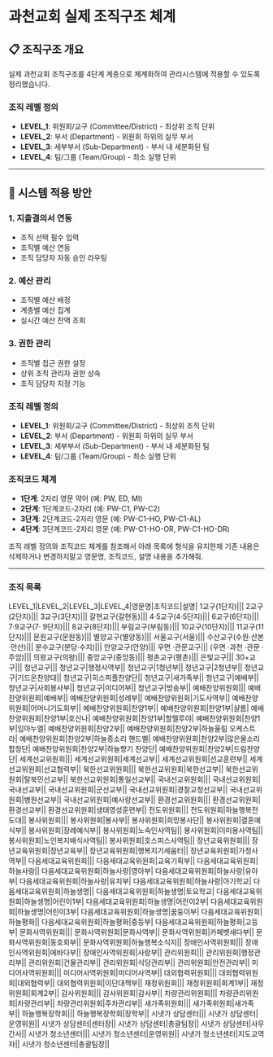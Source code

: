 # 과천교회 실제 조직구조 체계

## 📋 조직구조 개요

실제 과천교회 조직구조를 4단계 계층으로 체계화하여 관리시스템에 적용할 수 있도록 정리했습니다.

### 조직 레벨 정의
- **LEVEL_1**: 위원회/교구 (Committee/District) - 최상위 조직 단위
- **LEVEL_2**: 부서 (Department) - 위원회 하위의 실무 부서
- **LEVEL_3**: 세부부서 (Sub-Department) - 부서 내 세분화된 팀
- **LEVEL_4**: 팀/그룹 (Team/Group) - 최소 실행 단위

---

## 🎯 시스템 적용 방안

### 1. 지출결의서 연동
- 조직 선택 필수 입력
- 조직별 예산 연동
- 조직 담당자 자동 승인 라우팅

### 2. 예산 관리
- 조직별 예산 배정
- 계층별 예산 집계
- 실시간 예산 잔액 조회

### 3. 권한 관리
- 조직별 접근 권한 설정
- 상위 조직 관리자 권한 상속
- 조직 담당자 지정 기능


### 조직 레벨 정의
- **LEVEL_1**: 위원회/교구 (Committee/District) - 최상위 조직 단위
- **LEVEL_2**: 부서 (Department) - 위원회 하위의 실무 부서
- **LEVEL_3**: 세부부서 (Sub-Department) - 부서 내 세분화된 팀
- **LEVEL_4**: 팀/그룹 (Team/Group) - 최소 실행 단위

### 조직코드 체계
- **1단계**: 2자리 영문 약어 (예: PW, ED, MI)
- **2단계**: 1단계코드-2자리 (예: PW-C1, PW-C2)
- **3단계**: 2단계코드-2자리 영문 (예: PW-C1-HO, PW-C1-AL)
- **4단계**: 3단계코드-2자리 영문 (예: PW-C1-HO-OR, PW-C1-HO-DR)

조직 레벨 정의와 조직코드 체계를 참조해서 
아래 목록에 형식을 유지한채
기존 내용은 삭제하거나 변경하지말고
영문명, 조직코드, 설명 내용을 추가해줘.

---

### 조직 목록

LEVEL_1|LEVEL_2|LEVEL_3|LEVEL_4|영문명|조직코드|설명|
1교구(1단지)|||
2교구(2단지)|||
3교구(3단지)|||
갈현교구(갈현동)|||
4·5교구(4·5단지)|||
6교구(6단지)|||
7·9교구(7· 9단지)|||
8교구(8단지)|||
부림교구(부림동)|||
10교구(10단지)|||
11교구(11단지)|||
문원교구(문원동)|||
별양교구(별양동)|||
서울교구(서울)|||
수산교구(수원·산본·안산)|||
분수교구(분당·수지)|||
안양교구(안양)|||
우면 ·관문교구|||
(우면 ·과천 ·관문 ·주암)|||
의왕교구(의왕)|||
중앙교구(중앙동)|||
평촌교구(평촌)|||
은빛교구|||
30+교구|||
청년교구|||
청년교구|행정사역부||
청년교구|1청년부||
청년교구|2청년부||
청년교구|기드온찬양대||
청년교구|히스피플찬양단||
청년교구|새가족부||
청년교구|예배부||
청년교구|사회봉사부||
청년교구|미디어부||
청년교구|방송부||
예배찬양위원회|||
예배찬양위원회|예배부||
예배찬양위원회|성례부||
예배찬양위원회|기도사역부||
예배찬양위원회|어머니기도회부||
예배찬양위원회|찬양1부||
예배찬양위원회|찬양1부|샬롬|
예배찬양위원회|찬양1부|호산나|
예배찬양위원회|찬양1부|할렐루야|
예배찬양위원회|찬양1부|임마누엘|
예배찬양위원회|찬양2부||
예배찬양위원회|찬양2부|하늘울림 오케스트라|
예배찬양위원회|찬양2부|하늘종소리 핸드벨|
예배찬양위원회|찬양2부|많은물소리 합창단|
예배찬양위원회|찬양2부|하늘향기 찬양단|
예배찬양위원회|찬양2부|드림찬양단|
세계선교위원회|||
세계선교위원회|세계선교부||
세계선교위원회|선교훈련부||
세계선교위원회|선교협력부||
북한선교위원회|||
북한선교위원회|북한선교부||
북한선교위원회|탈북민선교부||
북한선교위원회|통일선교부||
국내선교위원회|||
국내선교위원회|국내선교부||
국내선교위원회|군선교부||
국내선교위원회|경찰교정선교부||
국내선교위원회|병원선교부||
국내선교위원회|예사랑선교부||
환경선교위원회|||
환경선교위원회|환경선교부||
환경선교위원회|생태영성훈련부||
전도위원회|||
전도위원회|하늘행복전도대||
봉사위원회|||
봉사위원회|봉사부||
봉사위원회|희망봉사단||
봉사위원회|결혼예식부||
봉사위원회|장례예식부||
봉사위원회|노숙인사역팀||
봉사위원회|이미용사역팀||
봉사위원회|노인복지배식사역팀||
봉사위원회|호스피스사역팀||
장년교육위원회|||
장년교육위원회|장년교육부||
장년교육위원회|행복지기세움터||
장년교육위원회|가정사역부||
다음세대교육위원회|||
다음세대교육위원회|교육기획부||
다음세대교육위원회|하늘사랑||
다음세대교육위원회|하늘사랑|영아부|
다음세대교육위원회|하늘사랑|유아부|
다음세대교육위원회|하늘사랑|유치부|
다음세대교육위원회|하늘사랑|아기학교|
다음세대교육위원회|하늘생명||
다음세대교육위원회|하늘생명|토요학교|
다음세대교육위원회|하늘생명|어린이1부|
다음세대교육위원회|하늘생명|어린이2부|
다음세대교육위원회|하늘생명|어린이3부|
다음세대교육위원회|하늘생명|꿈둥이부|
다음세대교육위원회|하늘평화||
다음세대교육위원회|하늘평화|중등부|
다음세대교육위원회|하늘평화|고등부|
문화사역위원회|||
문화사역위원회|문화사역부||
문화사역위원회|카페벳새다부||
문화사역위원회|동호회부||
문화사역위원회|하늘행복소식지||
장애인사역위원회|||
장애인사역위원회|에바다부||
장애인사역위원회|사랑부||
관리위원회|||
관리위원회|행정관리부||
관리위원회|건물관리부||
관리위원회|식당관리부||
관리위원회|안전관리부||
미디어사역위원회|||
미디어사역위원회|미디어사역부||
대외협력위원회|||
대외협력위원회|대외협력부||
대외협력위원회|이단대책부||
재정위원회|||
재정위원회|회계1부||
재정위원회|회계2부||
감사위원회|||
감사위원회|감사부||
차량관리위원회|||
차량관리위원회|차량관리부||
차량관리위원회|주차관리부||
새가족위원회|||
새가족위원회|새가족부||
하늘행복장학회|||
하늘행복장학회|장학부||
시냇가 상담센터|||
시냇가 상담센터|운영위원||
시냇가 상담센터|센터장||
시냇가 상담센터|총괄팀장||
시냇가 상담센터|사무간사||
시냇가 청소년센터|||
시냇가 청소년센터|운영위원||
시냇가 청소년센터|지도교역자||
시냇가 청소년센터|총괄팀장||